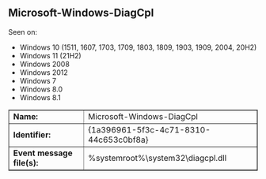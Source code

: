 ## Microsoft-Windows-DiagCpl

Seen on:
* Windows 10 (1511, 1607, 1703, 1709, 1803, 1809, 1903, 1909, 2004, 20H2)
* Windows 11 (21H2)
* Windows 2008
* Windows 2012
* Windows 7
* Windows 8.0
* Windows 8.1

<table border="1" class="docutils">
  <tbody>
    <tr>
      <td><b>Name:</b></td>
      <td>Microsoft-Windows-DiagCpl</td>
    </tr>
    <tr>
      <td><b>Identifier:</b></td>
      <td>{1a396961-5f3c-4c71-8310-44c653c0bf8a}</td>
    </tr>
    <tr>
      <td><b>Event message file(s):</b></td>
      <td>%systemroot%\system32\diagcpl.dll</td>
    </tr>
  </tbody>
</table>

&nbsp;

